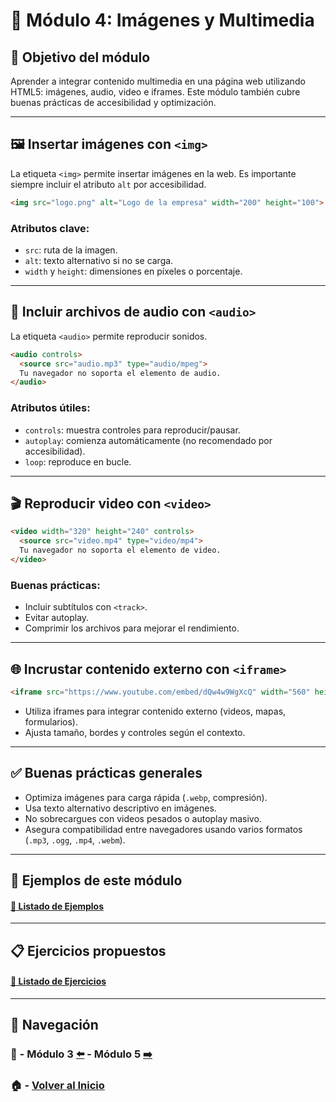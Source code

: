 # 📘 Módulo 4: Imágenes y Multimedia

## 🎯 Objetivo del módulo
Aprender a integrar contenido multimedia en una página web utilizando HTML5: imágenes, audio, video e iframes. Este módulo también cubre buenas prácticas de accesibilidad y optimización.

---

## 🖼️ Insertar imágenes con `<img>`
La etiqueta `<img>` permite insertar imágenes en la web. Es importante siempre incluir el atributo `alt` por accesibilidad.

```html
<img src="logo.png" alt="Logo de la empresa" width="200" height="100">
```

### Atributos clave:
- `src`: ruta de la imagen.
- `alt`: texto alternativo si no se carga.
- `width` y `height`: dimensiones en píxeles o porcentaje.

---

## 🎵 Incluir archivos de audio con `<audio>`
La etiqueta `<audio>` permite reproducir sonidos.

```html
<audio controls>
  <source src="audio.mp3" type="audio/mpeg">
  Tu navegador no soporta el elemento de audio.
</audio>
```

### Atributos útiles:
- `controls`: muestra controles para reproducir/pausar.
- `autoplay`: comienza automáticamente (no recomendado por accesibilidad).
- `loop`: reproduce en bucle.

---

## 🎬 Reproducir video con `<video>`

```html
<video width="320" height="240" controls>
  <source src="video.mp4" type="video/mp4">
  Tu navegador no soporta el elemento de video.
</video>
```

### Buenas prácticas:
- Incluir subtítulos con `<track>`.
- Evitar autoplay.
- Comprimir los archivos para mejorar el rendimiento.

---

## 🌐 Incrustar contenido externo con `<iframe>`

```html
<iframe src="https://www.youtube.com/embed/dQw4w9WgXcQ" width="560" height="315" frameborder="0" allowfullscreen></iframe>
```

- Utiliza iframes para integrar contenido externo (videos, mapas, formularios).
- Ajusta tamaño, bordes y controles según el contexto.

---

## ✅ Buenas prácticas generales
- Optimiza imágenes para carga rápida (`.webp`, compresión).
- Usa texto alternativo descriptivo en imágenes.
- No sobrecargues con videos pesados o autoplay masivo.
- Asegura compatibilidad entre navegadores usando varios formatos (`.mp3`, `.ogg`, `.mp4`, `.webm`).

---

## 🧪 Ejemplos de este módulo

#### [🔗 Listado de Ejemplos](./Ejemplos/README.md)

---

## 📋 Ejercicios propuestos

#### [🔗 Listado de Ejercicios](./Ejercicios/README.md)

---

## 🔁 Navegación

### 📘 - Módulo 3 [⬅️](../Modulo_3_Etiquetas_de_Texto_y_Formato/Modulo_3.md) - Módulo 5 [➡️](../Modulo_5_Enlaces_y_Navegacion/Modulo_5.md)

### 🏠 - [Volver al Inicio](../README.md)
